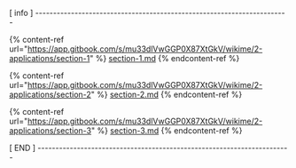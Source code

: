 <!--
[ file: README.md ] =======================================================================

[ description     ] -----------------------------------------------------------------------

	this .md file contains sections for each application.

[ explanation     ] -----------------------------------------------------------------------

	the purpose of this .md file is to provide an overview of use cases where network security
	is applied.
-->

[ info            ] -----------------------------------------------------------------------
<!--section-1-->
{% content-ref url="https://app.gitbook.com/s/mu33dlVwGGP0X87XtGkV/wikime/2-applications/section-1" %}
[section-1.md](WIKIME/2-applications/section-1.md)
{% endcontent-ref %}

<!--section-2-->
{% content-ref url="https://app.gitbook.com/s/mu33dlVwGGP0X87XtGkV/wikime/2-applications/section-2" %}
[section-2.md](WIKIME/2-applications/section-2.md)
{% endcontent-ref %}

<!--section-3-->
{% content-ref url="https://app.gitbook.com/s/mu33dlVwGGP0X87XtGkV/wikime/2-applications/section-3" %}
[section-3.md](WIKIME/2-applications/section-3.md)
{% endcontent-ref %}

[ END             ] -----------------------------------------------------------------------
